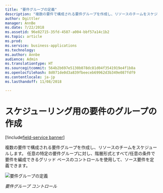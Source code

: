 ```yaml
---
title: "要件グループの定義"
description: "複数の要件で構成される要件グループを作成し、リソースのチームをスケジュールします。"
author: Dgittler
manager: AnnBe
ms.date: 7/22/2018
ms.assetid: 96e82715-35fd-4587-a004-bbf57a14c1b2
ms.topic: article
ms.prod: 
ms.service: business-applications
ms.technology: 
ms.author: Annbe
audience: Admin
ms.translationtype: HT
ms.sourcegitcommit: 564b2b697e5130b078dc81d04f3541919e4f1b8a
ms.openlocfilehash: 8d071de0d3a839fbeeceb69962d3b349e087fdf9
ms.contentlocale: ja-jp
ms.lasthandoff: 11/08/2018

---
```





#  <a name="create-groups-of-requirements-for-scheduling"></a>スケジューリング用の要件のグループの作成

[!include[field-service banner](../../../includes/field-service.md)]

複数の要件で構成される要件グループを作成し、リソースのチームをスケジュールします。 任意の特定の要件グループに対し、階層形式とすべて/任意の条件で要件を編成できるグリッド ベースのコントロールを使用して、ソース要件を定義できます。

![要件グループの定義](media/Requirement-Group.png "要件グループの定義")
<!-- picture -->

*要件グループ コントロール*

